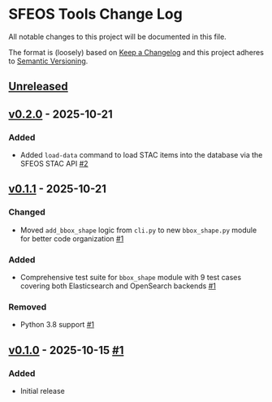 # SFEOS Tools Change Log

All notable changes to this project will be documented in this file.

The format is (loosely) based on [Keep a Changelog](http://keepachangelog.com/) and this project adheres to [Semantic Versioning](http://semver.org/).

## [Unreleased]

## [v0.2.0] - 2025-10-21

### Added

- Added `load-data` command to load STAC items into the database via the SFEOS STAC API [#2](https://github.com/healy-hyperspatial/sfeos-tools/pull/2)

## [v0.1.1] - 2025-10-21

### Changed

- Moved `add_bbox_shape` logic from `cli.py` to new `bbox_shape.py` module for better code organization [#1](https://github.com/healy-hyperspatial/sfeos-tools/pull/1)

### Added

- Comprehensive test suite for `bbox_shape` module with 9 test cases covering both Elasticsearch and OpenSearch backends [#1](https://github.com/healy-hyperspatial/sfeos-tools/pull/1)

### Removed

- Python 3.8 support [#1](https://github.com/healy-hyperspatial/sfeos-tools/pull/1)

## [v0.1.0] - 2025-10-15 [#1](https://github.com/healy-hyperspatial/sfeos-tools/pull/1)

### Added

- Initial release

[Unreleased]: https://github.com/healy-hyperspatial/sfeos-tools/compare/v0.2.0..main
[v0.2.0]: https://github.com/healy-hyperspatial/sfeos-tools/compare/v0.1.1...v0.2.0
[v0.1.1]: https://github.com/healy-hyperspatial/sfeos-tools/compare/v0.1.0...v0.1.1
[v0.1.0]: https://github.com/healy-hyperspatial/sfeos-tools/compare/v0.1.0
